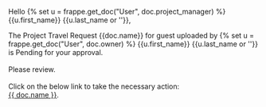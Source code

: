<p>Hello {% set u = frappe.get_doc("User", doc.project_manager) %} {{u.first_name}} {{u.last_name or ''}}, <br></p>

<p>The Project Travel Request {{doc.name}} for guest uploaded by {% set u = frappe.get_doc("User", doc.owner) %} {{u.first_name}} {{u.last_name or ''}}  is Pending for your approval.<br><br>
Please review.<br><br>
Click on the below link to take the necessary action:<br>
<a href="{{ frappe.utils.get_url_to_form('Project Travel Request', doc.name) }}">{{ doc.name }}</a>.<br></p></p>
